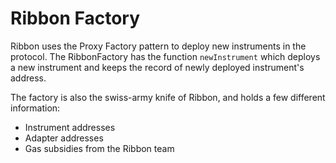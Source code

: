 # Ribbon Factory

Ribbon uses the Proxy Factory pattern to deploy new instruments in the protocol. The RibbonFactory has the function `newInstrument` which deploys a new instrument and keeps the record of newly deployed instrument's address.

The factory is also the swiss-army knife of Ribbon, and holds a few different information:

* Instrument addresses
* Adapter addresses
* Gas subsidies from the Ribbon team

